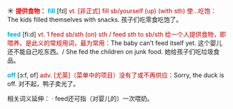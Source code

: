 ☀ <font color="red">**提供食物：**</font>
<font color="sky blue">**fill**</font> [fɪl] 
<font color="#c00000">vt. [非正式] fill sb/yourself (up) (with sth) 使…吃饱：</font>The kids filled themselves with snacks. 孩子们吃零食吃饱了。

<font color="sky blue">**feed**</font> [fi:d] 
<font color="#c00000">vt. 1 feed sb/sth (on) sth / feed sth to sb/sth 给一个人提供食物，即喂养。是此义的常规用词，最为常用：</font>The baby can’t feed itself yet. 这个婴儿还不能自己吃东西。/ She fed the children on junk food. 她给孩子们吃垃圾食品。

<font color="sky blue">**off**</font> [ɔ:f, ɒf] 
<font color="#c00000">adv. [尤英]（菜单中的项目）没有了或不再供应：</font>Sorry, the duck is off. 对不起，鸭子卖光了。

相关词义延伸：
· feed还可指（对婴儿的）一次喂奶。

